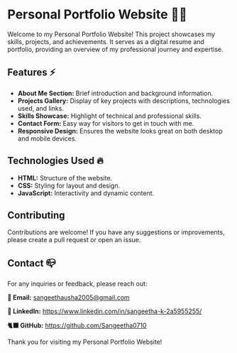 # Personal Portfolio Website 👩‍💻

Welcome to my Personal Portfolio Website! This project showcases my skills, projects, and achievements. It serves as a digital resume and portfolio, providing an overview of my professional journey and expertise.

## Features ⚡

- **About Me Section:** Brief introduction and background information.
- **Projects Gallery:** Display of key projects with descriptions, technologies used, and links.
- **Skills Showcase:** Highlight of technical and professional skills.
- **Contact Form:** Easy way for visitors to get in touch with me.
- **Responsive Design:** Ensures the website looks great on both desktop and mobile devices.

## Technologies Used 🔥

- **HTML:** Structure of the website.
- **CSS:** Styling for layout and design.
- **JavaScript:** Interactivity and dynamic content.

## Contributing
Contributions are welcome! If you have any suggestions or improvements, please create a pull request or open an issue.


## Contact 📪
For any inquiries or feedback, please reach out:

**📨 Email:** sangeethausha2005@gmail.com

**🔗 LinkedIn:** https://www.linkedin.com/in/sangeetha-k-2a5955255/

**🐈‍⬛ GitHub:** https://github.com/Sangeetha0710

Thank you for visiting my Personal Portfolio Website!
